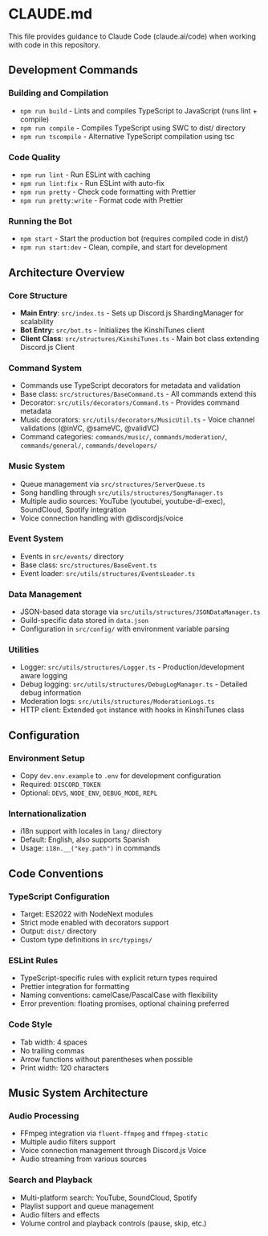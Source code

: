 # CLAUDE.md

This file provides guidance to Claude Code (claude.ai/code) when working with code in this repository.

## Development Commands

### Building and Compilation
- `npm run build` - Lints and compiles TypeScript to JavaScript (runs lint + compile)
- `npm run compile` - Compiles TypeScript using SWC to dist/ directory
- `npm run tscompile` - Alternative TypeScript compilation using tsc

### Code Quality
- `npm run lint` - Run ESLint with caching
- `npm run lint:fix` - Run ESLint with auto-fix
- `npm run pretty` - Check code formatting with Prettier
- `npm run pretty:write` - Format code with Prettier

### Running the Bot
- `npm start` - Start the production bot (requires compiled code in dist/)
- `npm run start:dev` - Clean, compile, and start for development

## Architecture Overview

### Core Structure
- **Main Entry**: `src/index.ts` - Sets up Discord.js ShardingManager for scalability
- **Bot Entry**: `src/bot.ts` - Initializes the KinshiTunes client
- **Client Class**: `src/structures/KinshiTunes.ts` - Main bot class extending Discord.js Client

### Command System
- Commands use TypeScript decorators for metadata and validation
- Base class: `src/structures/BaseCommand.ts` - All commands extend this
- Decorator: `src/utils/decorators/Command.ts` - Provides command metadata
- Music decorators: `src/utils/decorators/MusicUtil.ts` - Voice channel validations (@inVC, @sameVC, @validVC)
- Command categories: `commands/music/`, `commands/moderation/`, `commands/general/`, `commands/developers/`

### Music System
- Queue management via `src/structures/ServerQueue.ts`
- Song handling through `src/utils/structures/SongManager.ts`
- Multiple audio sources: YouTube (youtubei, youtube-dl-exec), SoundCloud, Spotify integration
- Voice connection handling with @discordjs/voice

### Event System
- Events in `src/events/` directory
- Base class: `src/structures/BaseEvent.ts`
- Event loader: `src/utils/structures/EventsLoader.ts`

### Data Management
- JSON-based data storage via `src/utils/structures/JSONDataManager.ts`
- Guild-specific data stored in `data.json`
- Configuration in `src/config/` with environment variable parsing

### Utilities
- Logger: `src/utils/structures/Logger.ts` - Production/development aware logging
- Debug logging: `src/utils/structures/DebugLogManager.ts` - Detailed debug information
- Moderation logs: `src/utils/structures/ModerationLogs.ts`
- HTTP client: Extended `got` instance with hooks in KinshiTunes class

## Configuration

### Environment Setup
- Copy `dev.env.example` to `.env` for development configuration
- Required: `DISCORD_TOKEN`
- Optional: `DEVS`, `NODE_ENV`, `DEBUG_MODE`, `REPL`

### Internationalization
- i18n support with locales in `lang/` directory
- Default: English, also supports Spanish
- Usage: `i18n.__("key.path")` in commands

## Code Conventions

### TypeScript Configuration
- Target: ES2022 with NodeNext modules
- Strict mode enabled with decorators support
- Output: `dist/` directory
- Custom type definitions in `src/typings/`

### ESLint Rules
- TypeScript-specific rules with explicit return types required
- Prettier integration for formatting
- Naming conventions: camelCase/PascalCase with flexibility
- Error prevention: floating promises, optional chaining preferred

### Code Style
- Tab width: 4 spaces
- No trailing commas
- Arrow functions without parentheses when possible
- Print width: 120 characters

## Music System Architecture

### Audio Processing
- FFmpeg integration via `fluent-ffmpeg` and `ffmpeg-static`
- Multiple audio filters support
- Voice connection management through Discord.js Voice
- Audio streaming from various sources

### Search and Playback
- Multi-platform search: YouTube, SoundCloud, Spotify
- Playlist support and queue management  
- Audio filters and effects
- Volume control and playback controls (pause, skip, etc.)